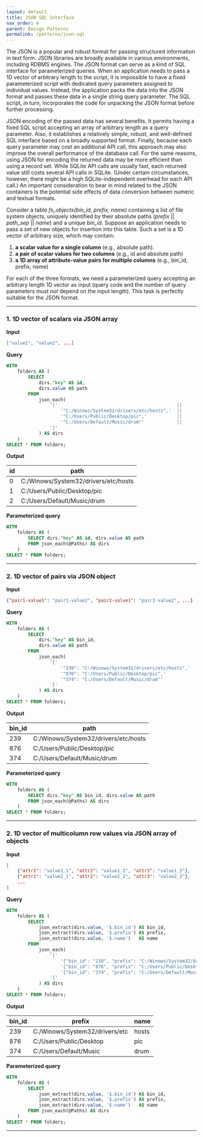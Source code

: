 ```yaml
---
layout: default
title: JSON SQL Interface
nav_order: 4
parent: Design Patterns
permalink: /patterns/json-sql
---
```


The JSON is a popular and robust format for passing structured information in text form. JSON libraries are broadly available in various environments, including RDBMS engines. The JSON format can serve as a kind of SQL interface for parameterized queries. When an application needs to pass a 1D vector of arbitrary length to the script, it is impossible to have a fixed parameterized script with dedicated query parameters assigned to individual values. Instead, the application packs the data into the JSON format and passes these data in a single string query parameter. The SQL script, in turn, incorporates the code for unpacking the JSON format before further processing.

JSON encoding of the passed data has several benefits. It permits having a fixed SQL script accepting an array of arbitrary length as a query parameter. Also, it establishes a relatively simple, robust, and well-defined SQL interface based on a broadly supported format. Finally, because each query parameter may cost an additional API call, this approach may also improve the overall performance of the database call. For the same reasons, using JSON for encoding the returned data may be more efficient than using a record set. While SQLite API calls are usually fast, each returned value still costs several API calls in SQLite. (Under certain circumstances, however, there might be a high SQLite-independent overhead for each API call.) An important consideration to bear in mind related to the JSON containers is the potential side effects of data conversion between numeric and textual formats.

Consider a table *fs_objects(bin_id, prefix, name)* containing a list of file system objects, uniquely identified by their absolute paths (*prefix* || *path_sep* || *name*) and a unique *bin_id*. Suppose an application needs to pass a set of new objects for insertion into this table. Such a set is a 1D vector of arbitrary size, which may contain:

 1. **a scalar value for a single column** (e.g., absolute path).
 2. **a pair of scalar values for two columns** (e.g., id and absolute path)
 3. **a 1D array of attribute-value pairs for multiple columns** (e.g., bin_id, prefix, name)
 
For each of the three formats, we need a parameterized query accepting an arbitrary length 1D vector as input (query code and the number of query parameters must not depend on the input length). This task is perfectly suitable for the JSON format.

---

### 1. 1D vector of scalars via JSON array

**Input**

~~~json
["value1", "value2", ...]
~~~

**Query**

~~~sql
WITH
    folders AS (
        SELECT
            dirs."key" AS id,
            dirs.value AS path
        FROM
            json_each(
                '['                                            ||
                    '"C:/Winows/System32/drivers/etc/hosts",'  ||
                    '"C:/Users/Public/Desktop/pic",'           ||
					'"C:/Users/Default/Music/drum"'            ||
				']'
			) AS dirs
	)
SELECT * FROM folders;
~~~

**Output**

| id | path                                 |
|----|--------------------------------------|
| 0  | C:/Winows/System32/drivers/etc/hosts |
| 1  | C:/Users/Public/Desktop/pic          |
| 2  | C:/Users/Default/Music/drum          |

**Parameterized query**

~~~sql
WITH
    folders AS (
        SELECT dirs."key" AS id, dirs.value AS path
        FROM json_each(@Paths) AS dirs
	)
SELECT * FROM folders;
~~~

---

### 2. 1D vector of pairs via JSON object

**Input**

~~~json
{"pair1-value1": "pair1-value2", "pair2-value1": "pair2-value2", ...}
~~~

**Query**

~~~sql
WITH
    folders AS (
        SELECT
            dirs."key" AS bin_id,
            dirs.value AS path
        FROM
            json_each(
                '{'                                                   ||
                    '"239": "C:/Winows/System32/drivers/etc/hosts",'  ||
                    '"876": "C:/Users/Public/Desktop/pic",'           ||
					'"374": "C:/Users/Default/Music/drum"'            ||
				'}'
			) AS dirs
	)
SELECT * FROM folders;
~~~

**Output**

| bin_id | path                                 |
|--------|--------------------------------------|
| 239    | C:/Winows/System32/drivers/etc/hosts |
| 876    | C:/Users/Public/Desktop/pic          |
| 374    | C:/Users/Default/Music/drum          |

**Parameterized query**

~~~sql
WITH
    folders AS (
        SELECT dirs."key" AS bin_id, dirs.value AS path
        FROM json_each(@Paths) AS dirs
	)
SELECT * FROM folders;
~~~

---

### 2. 1D vector of multicolumn row values via JSON array of objects


**Input**

~~~json
[
    {"attr1": "value1_1", "attr2": "value1_2", "attr3": "value1_3"},
    {"attr1": "value2_1", "attr2": "value2_2", "attr3": "value2_3"},
    ...
]
~~~

**Query**

~~~sql
WITH
    folders AS (
        SELECT
            json_extract(dirs.value, '$.bin_id') AS bin_id,
            json_extract(dirs.value, '$.prefix') AS prefix,
            json_extract(dirs.value, '$.name')   AS name
        FROM
            json_each(
                '['                                                                                     ||
                    '{"bin_id": "239", "prefix": "C:/Winows/System32/drivers/etc", "name": "hosts"},'  ||
                    '{"bin_id": "876", "prefix": "C:/Users/Public/Desktop",        "name": "pic"  },'  ||
                    '{"bin_id": "374", "prefix": "C:/Users/Default/Music",         "name": "drum" }'   ||
                ']'
			) AS dirs
	)
SELECT * FROM folders;
~~~

**Output**

| bin_id | prefix                         | name  |
|--------|--------------------------------|-------|
| 239    | C:/Winows/System32/drivers/etc | hosts |
| 876    | C:/Users/Public/Desktop        | pic   |
| 374    | C:/Users/Default/Music         | drum  |

**Parameterized query**

~~~sql
WITH
    folders AS (
        SELECT
            json_extract(dirs.value, '$.bin_id') AS bin_id,
            json_extract(dirs.value, '$.prefix') AS prefix,
            json_extract(dirs.value, '$.name')   AS name
        FROM json_each(@Paths) AS dirs
	)
SELECT * FROM folders;
~~~

---
